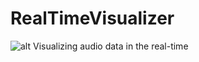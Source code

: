 # RealTimeVisualizer
![alt Visualizing audio data in the real-time](https://raw.githubusercontent.com/windwalker759/realtimevisualizer/master/vissualizer.png)
